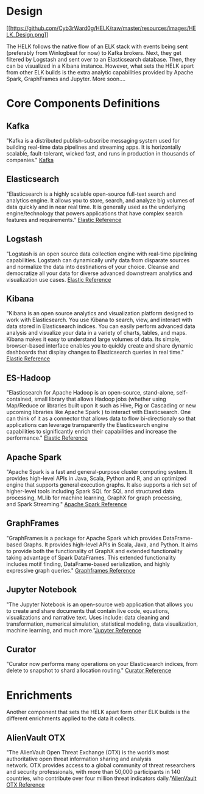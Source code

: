 # Design
[[https://github.com/Cyb3rWard0g/HELK/raw/master/resources/images/HELK_Design.png]]

The HELK follows the native flow of an ELK stack with events being sent (preferably from Winlogbeat for now) to Kafka brokers. Next, they get filtered by Logstash and sent over to an Elasticsearch database. Then, they can be visualized in a Kibana instance. However, what sets the HELK apart from other ELK builds is the extra analytic capabilities provided by Apache Spark, GraphFrames and Jupyter. More soon....

# Core Components Definitions
## Kafka
"Kafka is a distributed publish-subscribe messaging system used for building real-time data pipelines and streaming apps. It is horizontally scalable, fault-tolerant, wicked fast, and runs in production in thousands of companies." [Kafka](https://kafka.apache.org/)

## Elasticsearch
"Elasticsearch is a highly scalable open-source full-text search and analytics engine. It allows you to store, search, and analyze big volumes of data quickly and in near real time. It is generally used as the underlying engine/technology that powers applications that have complex search features and requirements." [Elastic Reference](https://www.elastic.co/guide/en/elasticsearch/reference/current/getting-started.html)

## Logstash
"Logstash is an open source data collection engine with real-time pipelining capabilities. Logstash can dynamically unify data from disparate sources and normalize the data into destinations of your choice. Cleanse and democratize all your data for diverse advanced downstream analytics and visualization use cases.
 [Elastic Reference](https://www.elastic.co/guide/en/logstash/current/introduction.html)

## Kibana
"Kibana is an open source analytics and visualization platform designed to work with Elasticsearch. You use Kibana to search, view, and interact with data stored in Elasticsearch indices. You can easily perform advanced data analysis and visualize your data in a variety of charts, tables, and maps.
Kibana makes it easy to understand large volumes of data. Its simple, browser-based interface enables you to quickly create and share dynamic dashboards that display changes to Elasticsearch queries in real time." [Elastic Reference](https://www.elastic.co/guide/en/kibana/current/introduction.html)

## ES-Hadoop
"Elasticsearch for Apache Hadoop is an open-source, stand-alone, self-contained, small library that allows Hadoop jobs (whether using Map/Reduce or libraries built upon it such as Hive, Pig or Cascading or new upcoming libraries like Apache Spark ) to interact with Elasticsearch. One can think of it as a connector that allows data to flow bi-directionaly so that applications can leverage transparently the Elasticsearch engine capabilities to significantly enrich their capabilities and increase the performance." [Elastic Reference](https://www.elastic.co/guide/en/elasticsearch/hadoop/current/reference.html)

## Apache Spark
"Apache Spark is a fast and general-purpose cluster computing system. It provides high-level APIs in Java, Scala, Python and R, and an optimized engine that supports general execution graphs. It also supports a rich set of higher-level tools including Spark SQL for SQL and structured data processing, MLlib for machine learning, GraphX for graph processing, and Spark Streaming." [Apache Spark Reference](https://spark.apache.org/docs/latest/)

## GraphFrames
"GraphFrames is a package for Apache Spark which provides DataFrame-based Graphs. It provides high-level APIs in Scala, Java, and Python. It aims to provide both the functionality of GraphX and extended functionality taking advantage of Spark DataFrames. This extended functionality includes motif finding, DataFrame-based serialization, and highly expressive graph queries." [Graphframes Reference](https://graphframes.github.io/)

## Jupyter Notebook
"The Jupyter Notebook is an open-source web application that allows you to create and share documents that contain live code, equations, visualizations and narrative text. Uses include: data cleaning and transformation, numerical simulation, statistical modeling, data visualization, machine learning, and much more."[Jupyter Reference](http://jupyter.org/)

## Curator
"Curator now performs many operations on your Elasticsearch indices, from delete to snapshot to shard allocation routing." [Curator Reference](https://www.elastic.co/guide/en/elasticsearch/client/curator/current/command-line.html)

# Enrichments
Another component that sets the HELK apart form other ELK builds is the different enrichments applied to the data it collects.
## AlienVault OTX
"The AlienVault Open Threat Exchange (OTX) is the world’s most authoritative open threat information sharing and analysis network. OTX provides access to a global community of threat researchers and security professionals, with more than 50,000 participants in 140 countries, who contribute over four million threat indicators daily."[AlienVault OTX Reference](https://www.alienvault.com/documentation/otx/about-otx.htm)